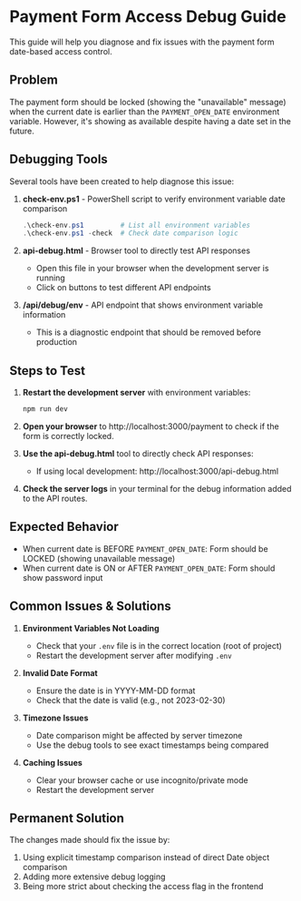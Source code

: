 # Payment Form Access Debug Guide

This guide will help you diagnose and fix issues with the payment form date-based access control.

## Problem

The payment form should be locked (showing the "unavailable" message) when the current date is earlier than the `PAYMENT_OPEN_DATE` environment variable. However, it's showing as available despite having a date set in the future.

## Debugging Tools

Several tools have been created to help diagnose this issue:

1. **check-env.ps1** - PowerShell script to verify environment variable date comparison
   ```powershell
   .\check-env.ps1         # List all environment variables
   .\check-env.ps1 -check  # Check date comparison logic
   ```

2. **api-debug.html** - Browser tool to directly test API responses
   - Open this file in your browser when the development server is running
   - Click on buttons to test different API endpoints

3. **/api/debug/env** - API endpoint that shows environment variable information
   - This is a diagnostic endpoint that should be removed before production

## Steps to Test

1. **Restart the development server** with environment variables:
   ```powershell
   npm run dev
   ```

2. **Open your browser** to http://localhost:3000/payment to check if the form is correctly locked.

3. **Use the api-debug.html** tool to directly check API responses:
   - If using local development: http://localhost:3000/api-debug.html

4. **Check the server logs** in your terminal for the debug information added to the API routes.

## Expected Behavior

- When current date is BEFORE `PAYMENT_OPEN_DATE`: Form should be LOCKED (showing unavailable message)
- When current date is ON or AFTER `PAYMENT_OPEN_DATE`: Form should show password input

## Common Issues & Solutions

1. **Environment Variables Not Loading**
   - Check that your `.env` file is in the correct location (root of project)
   - Restart the development server after modifying `.env`
   
2. **Invalid Date Format**
   - Ensure the date is in YYYY-MM-DD format
   - Check that the date is valid (e.g., not 2023-02-30)

3. **Timezone Issues**
   - Date comparison might be affected by server timezone
   - Use the debug tools to see exact timestamps being compared

4. **Caching Issues**
   - Clear your browser cache or use incognito/private mode
   - Restart the development server

## Permanent Solution

The changes made should fix the issue by:

1. Using explicit timestamp comparison instead of direct Date object comparison
2. Adding more extensive debug logging
3. Being more strict about checking the access flag in the frontend